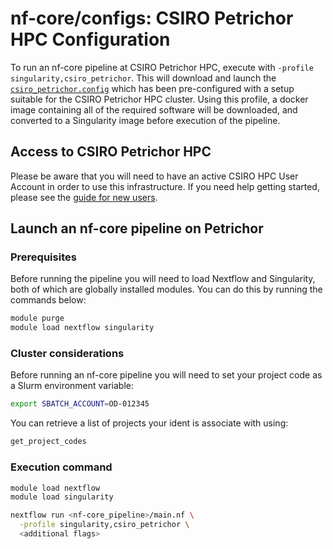 # nf-core/configs: CSIRO Petrichor HPC Configuration

To run an nf-core pipeline at CSIRO Petrichor HPC, execute with `-profile singularity,csiro_petrichor`. This will download and launch the [`csiro_petrichor.config`](../conf/csiro_petrichor.config) which has been pre-configured with a setup suitable for the CSIRO Petrichor HPC cluster. Using this profile, a docker image containing all of the required software will be downloaded, and converted to a Singularity image before execution of the pipeline.

## Access to CSIRO Petrichor HPC

Please be aware that you will need to have an active CSIRO HPC User Account in order to use this infrastructure. If you need help getting started, please see the [guide for new users](https://confluence.csiro.au/x/JJEPG).

## Launch an nf-core pipeline on Petrichor

### Prerequisites

Before running the pipeline you will need to load Nextflow and Singularity, both of which are globally installed modules. You can do this by running the commands below:

```bash
module purge
module load nextflow singularity
```

### Cluster considerations

Before running an nf-core pipeline you will need to set your project code as a Slurm environment variable:

```bash
export SBATCH_ACCOUNT=OD-012345
```

You can retrieve a list of projects your ident is associate with using:

```bash
get_project_codes
```

### Execution command

```bash
module load nextflow
module load singularity

nextflow run <nf-core_pipeline>/main.nf \
  -profile singularity,csiro_petrichor \
  <additional flags>
```
